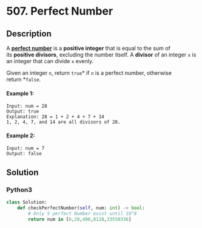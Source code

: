 # 507. Perfect Number


## Description
A [**perfect number**](https://en.wikipedia.org/wiki/Perfect_number) is a **positive integer** that is equal to the sum of its **positive divisors**, excluding the number itself. A **divisor** of an integer `x` is an integer that can divide `x` evenly.

Given an integer `n`, return `true`* if *`n`* is a perfect number, otherwise return *`false`.

#### Example 1:
```
Input: num = 28
Output: true
Explanation: 28 = 1 + 2 + 4 + 7 + 14
1, 2, 4, 7, and 14 are all divisors of 28.
```

#### Example 2:
```
Input: num = 7
Output: false
```


## Solution

### Python3
```python
class Solution:
    def checkPerfectNumber(self, num: int) -> bool:
        # Only 5 perfect Number exist until 10^8
        return num in [6,28,496,8128,33550336]
```
